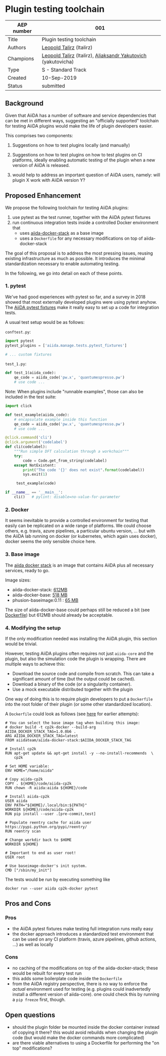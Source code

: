 # Plugin testing toolchain

| AEP number | 001                                                          |
|------------|--------------------------------------------------------------|
| Title      | Plugin testing toolchain                |
| Authors    | [Leopold Talirz](mailto:leopold.talirz@epfl.ch) (ltalirz)|
| Champions  | [Leopold Talirz](mailto:leopold.talirz@epfl.ch) (ltalirz), [Aliaksandr Yakutovich](mailto:aliaksandr.yakutovich@epfl.ch) (yakutovicha)|
| Type       | S - Standard Track                                           |
| Created    | 10-Sep-2019                                                  |
| Status     | submitted                                                    |

## Background 
Given that AiiDA has a number of software and service dependencies that can be met in different ways, suggesting an "officially supported" toolchain for testing AiiDA plugins would make the life of plugin developers easier.

This comprises two components:
 1. Suggestions on how to test plugins locally (and manually)
 2. Suggestions on how to test plugins on how to test plugins on CI platforms, ideally enabling automatic testing of the plugin when a new version of AiiDA is released.

2. would help to address an important question of AiiDA users, namely: will plugin X work with AiiDA version Y?

## Proposed Enhancement 

We propose the following toolchain for testing AiiDA plugins:

 1. use pytest as the test runner, together with the AiiDA pytest fixtures
 1. run continuous integration tests inside a controlled Docker environment that
    * uses [aiida-docker-stack](https://github.com/aiidateam/aiida-docker-stack) as a base image
    * uses a `Dockerfile` for any necessary modifications on top of aiida-docker-stack

The goal of this proposal is to address the most pressing issues, reusing existing infrastructure as much as possible.
It introduces the minimal standardization necessary to enable automating testing.

In the following, we go into detail on each of these points.

### 1. pytest

We've had good experiences with pytest so far, and a survey in 2018 showed that most externally developed plugins were using pytest anyhow. 
The [AiiDA pytest fixtures](https://github.com/aiidateam/aiida-core/pull/3319) make it really easy to set up a code for integration tests.

A usual test setup would be as follows:

`conftest.py`:
```python
import pytest
pytest_plugins = ['aiida.manage.tests.pytest_fixtures']

# ... custom fixtures
```

`test_1.py`:
```python
def test_1(aiida_code):
    qe_code = aiida_code('pw.x', 'quantumespresso.pw')
    # use code ...
```

Note: When plugins include "runnable examples", those can also be included in the test suite:

```python
import click 

def test_example(aiida_code):
    # encapsulate example inside this function
    qe_code = aiida_code('pw.x', 'quantumespresso.pw')
    # use code ...

@click.command('cli')
@click.argument('codelabel')
def cli(codelabel):
    """Run simple DFT calculation through a workchain"""
    try:
        code = Code.get_from_string(codelabel)
    except NotExistent:
        print("The code '{}' does not exist".format(codelabel))
        sys.exit(1)

     test_example(code)

if __name__ == '__main__':
    cli()   # pylint: disable=no-value-for-parameter
```

### 2. Docker

It seems inevitable to provide a controlled environment for testing that easily can be replicated on a wide range of platforms.
We could choose others, e.g. travis, azure pipelines, a particular ubuntu version, ... but with the AiiDA lab running on docker (or kubernetes, which again uses docker), docker seems the only sensible choice here.

### 3. Base image

The [aiida docker stack](https://github.com/aiidateam/aiida-docker-stack) is an image that contains AiiDA plus all necessary services, ready to go.

Image sizes:
 * aiida-docker-stack: [612MB](https://hub.docker.com/r/aiidateam/aiida-docker-stack/tags)
 * aiida-docker-base: [518 MB](https://hub.docker.com/r/aiidateam/aiida-docker-base/tags)
 * phusion-baseimage:0.11 : [65 MB](https://hub.docker.com/r/phusion/baseimage/tags)

The size of aiida-docker-base could perhaps still be reduced a bit (see [Dockerfile](https://hub.docker.com/r/aiidateam/aiida-docker-base/dockerfile)) but 612MB should already be acceptable.

### 4. Modifying the setup

If the only modification needed was installing the AiiDA plugin, this section would be trivial.

However, testing AiiDA plugins often requires not just `aiida-core` and the plugin, but also the simulation code the plugin is wrapping.
There are multiple ways to achieve this:

 * Download the source code and compile from scratch. This can take a significant amount of time (but the output could be cached).
 * Download a binary of the code (or a singularity container).
 * Use a mock executable distributed together with the plugin

One way of doing this is to require plugin developers to put a `Dockerfile` into the root folder of their plugin (or some other standardized location).

A `Dockerfile` could look as follows (see [here](https://github.com/aiidateam/aiida-cp2k/blob/develop/Dockerfile) for earlier attempts):
```docker
# You can select the base image tag when building this image:
# docker build -t cp2k-docker --build-arg AIIDA_DOCKER_STACK_TAG=1.0.0b6 .
ARG AIIDA_DOCKER_STACK_TAG=latest
FROM aiidateam/aiida-docker-stack:$AIIDA_DOCKER_STACK_TAG

# Install cp2k
RUN apt-get update && apt-get install -y --no-install-recommends  \
    cp2k

# Set HOME variable:
ENV HOME="/home/aiida"

# Copy aiida-cp2k
COPY . ${HOME}/code/aiida-cp2k
RUN chown -R aiida:aiida ${HOME}/code

# Install aiida-cp2k
USER aiida
ENV PATH="${HOME}/.local/bin:${PATH}"
WORKDIR ${HOME}/code/aiida-cp2k
RUN pip install --user .[pre-commit,test]

# Populate reentry cache for aiida user https://pypi.python.org/pypi/reentry/
RUN reentry scan

# Change workdir back to $HOME
WORKDIR ${HOME}

# Important to end as user root!
USER root

# Use baseimage-docker's init system.
CMD ["/sbin/my_init"]
```

The tests would be run by executing something like
```
docker run --user aiida cp2k-docker pytest
```

## Pros and Cons 

### Pros
 * the AiiDA pytest fixtures make testing full integration runs really easy
 * the docker approach introduces a standardized test environment that can be used on any CI platform (travis, azure pipelines, github actions, ...) as well as locally

### Cons
 * no caching of the modifications on top of the aiida-docker-stack; these would be rebuilt for every test run
 * this adds some boilerplate code inside the `Dockerfile`
 * from the AiiDA registry perspective, there is no way to enforce the *actual* environment used for testing (e.g. plugins could inadvertedly install a different version of aiida-core). one could check this by running a `pip freeze` first, though.

## Open questions
 * should the plugin folder be mounted inside the docker container instead of copying it there?
   this would avoid rebuilds when changing the plugin code (but would make the docker commands more complicated)
 * are there viable alternatives to using a Dockerfile for performing the "on top" modifications?
